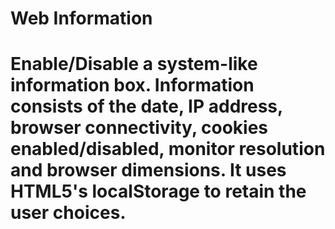 # Web Information
# Enable/Disable a system-like information box. Information consists of the date, IP address, browser connectivity, cookies enabled/disabled, monitor resolution and browser dimensions. It uses HTML5's localStorage to retain the user choices.
